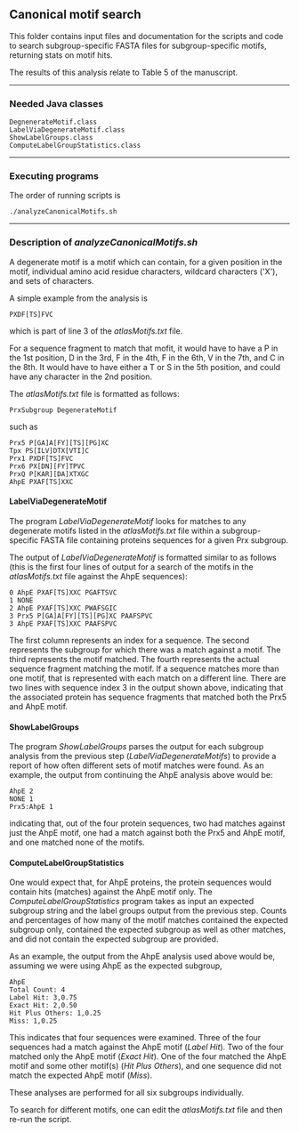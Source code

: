 ## Canonical motif search

This folder contains input files and documentation for the scripts and code to search subgroup-specific FASTA files for subgroup-specific motifs, returning stats on motif hits.

The results of this analysis relate to Table 5 of the manuscript.

---
### Needed Java classes
```
DegnenerateMotif.class
LabelViaDegenerateMotif.class
ShowLabelGroups.class
ComputeLabelGroupStatistics.class
```

---
### Executing programs
The order of running scripts is 
```
./analyzeCanonicalMotifs.sh
```
---
### Description of *analyzeCanonicalMotifs.sh*
A degenerate motif is a motif which can contain, for a given position in the motif, 
individual amino acid residue characters, wildcard characters ('X'), and sets of characters.

A simple example from the analysis is 
```
PXDF[TS]FVC
``` 
which is part of line 3 of the *atlasMotifs.txt* file.

For a sequence fragment to match that mofit, it would have to have a 
P in the 1st position, D in the 3rd, F in the 4th, F in the 6th, V in the 7th, and C in the 8th.
It would have to have either a T or S in the 5th position, and could have any character in the 2nd position.

The *atlasMotifs.txt* file is formatted as follows:
```
PrxSubgroup DegenerateMotif
```
such as
```
Prx5 P[GA]A[FY][TS][PG]XC
Tpx PS[ILV]DTX[VTI]C
Prx1 PXDF[TS]FVC
Prx6 PX[DN][FY]TPVC
PrxQ P[KAR][DA]XTXGC
AhpE PXAF[TS]XXC
```
#### LabelViaDegenerateMotif 
The program *LabelViaDegenerateMotif* looks for matches to any degenerate motifs listed in the *atlasMotifs.txt* file
within a subgroup-specific FASTA file containing proteins sequences for a given Prx subgroup.  

The output of *LabelViaDegenerateMotif* is formatted similar to as follows (this is the first four lines of output for 
a search of the motifs in the *atlasMotifs.txt* file against the AhpE sequences):
```
0 AhpE PXAF[TS]XXC PGAFTSVC
1 NONE
2 AhpE PXAF[TS]XXC PWAFSGIC
3 Prx5 P[GA]A[FY][TS][PG]XC PAAFSPVC
3 AhpE PXAF[TS]XXC PAAFSPVC
```
The first column represents an index for a sequence.  The second represents the subgroup for which there was a match against a motif.
The third represents the motif matched.  The fourth represents the actual sequence fragment matching the motif.
If a sequence matches more than one motif, that is represented with each match on a different line.  There are two lines
with sequence index 3 in the output shown above, indicating that the associated protein has sequence fragments that
matched both the Prx5 and AhpE motif.  

#### ShowLabelGroups
The program *ShowLabelGroups* parses the output for each subgroup analysis from the previous step (*LabelViaDegenerateMotifs*)
to provide a report of how often different sets of motif matches were found.  As an example, the output from continuing the AhpE analysis above would be:
```
AhpE 2
NONE 1
Prx5:AhpE 1
```
indicating that, out of the four protein sequences, two had matches against just the AhpE motif, one had a match against both the 
Prx5 and AhpE motif, and one matched none of the motifs. 

#### ComputeLabelGroupStatistics
One would expect that, for AhpE proteins, the protein sequences would contain hits (matches) against the AhpE motif only.  The
*ComputeLabelGroupStatistics* program takes as input an expected subgroup string and the label groups output from the previous step.
Counts and percentages of how many of the motif matches contained the expected subgroup only, contained the expected subgroup 
as well as other matches, and did not contain the expected subgroup are provided.

As an example, the output from the AhpE analysis used above would be, assuming we were using AhpE as the expected subgroup,
```
AhpE
Total Count: 4
Label Hit: 3,0.75
Exact Hit: 2,0.50
Hit Plus Others: 1,0.25
Miss: 1,0.25
```
This indicates that four sequences were examined.  Three of the four sequences had a match against the AhpE motif (*Label Hit*).
Two of the four matched only the AhpE motif (*Exact Hit*). One of the four matched the AhpE motif and some other motif(s) 
(*Hit Plus Others*), and one sequence did not match the expected AhpE motif (*Miss*).

These analyses are performed for all six subgroups individually. 

To search for different motifs, one can edit the *atlasMotifs.txt* file and then re-run the script.
